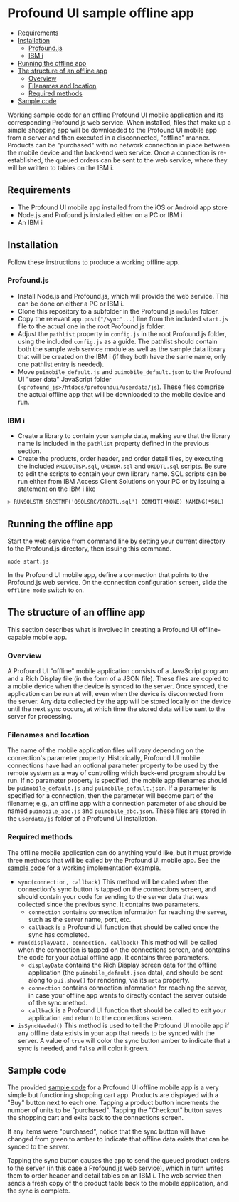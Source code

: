 # Profound UI sample offline app

<!-- TOC depthFrom:2 -->

- [Requirements](#requirements)
- [Installation](#installation)
    - [Profound.js](#profoundjs)
    - [IBM i](#ibm-i)
- [Running the offline app](#running-the-offline-app)
- [The structure of an offline app](#the-structure-of-an-offline-app)
    - [Overview](#overview)
    - [Filenames and location](#filenames-and-location)
    - [Required methods](#required-methods)
- [Sample code](#sample-code)

<!-- /TOC -->

Working sample code for an offline Profound UI mobile application and its corresponding Profound.js web service. When installed, files that make up a simple shopping app will be downloaded to the Profound UI mobile app from a server and then executed in a disconnected, "offline" manner. Products can be "purchased" with no network connection in place between the mobile device and the back-end web service. Once a connection is re-established, the queued orders can be sent to the web service, where they will be written to tables on the IBM i.

## Requirements

- The Profound UI mobile app installed from the iOS or Android app store
- Node.js and Profound.js installed either on a PC or IBM i
- An IBM i

## Installation

Follow these instructions to produce a working offline app.

### Profound.js

- Install Node.js and Profound.js, which will provide the web service.  This can be done on either a PC or IBM i.
- Clone this repository to a subfolder in the Profound.js `modules` folder.
- Copy the relevant `app.post("/sync"...)` line from the included `start.js` file to the actual one in the root Profound.js folder.
- Adjust the `pathlist` property in `config.js` in the root Profound.js folder, using the included `config.js` as a guide. The pathlist should contain both the sample web service module as well as the sample data library that will be created on the IBM i (if they both have the same name, only one pathlist entry is needed).
- Move `puimobile_default.js` and `puimobile_default.json` to the Profound UI "user data" JavaScript folder (`<profound_js>/htdocs/profoundui/userdata/js`).  These files comprise the actual offline app that will be downloaded to the mobile device and run.

### IBM i

- Create a library to contain your sample data, making sure that the library name is included in the `pathlist` property defined in the previous section.
- Create the products, order header, and order detail files, by executing the included `PRODUCTSP.sql`, `ORDHDR.sql` and `ORDDTL.sql` scripts.  Be sure to edit the scripts to contain your own library name.  SQL scripts can be run either from IBM Access Client Solutions on your PC or by issuing a statement on the IBM i like

```
> RUNSQLSTM SRCSTMF('QSQLSRC/ORDDTL.sql') COMMIT(*NONE) NAMING(*SQL)
```

## Running the offline app

Start the web service from command line by setting your current directory to the Profound.js directory, then issuing this command.

```shell
node start.js
```

In the Profound UI mobile app, define a connection that points to the Profound.js web service. On the connection configuration screen, slide the `Offline mode` switch to `on`.

## The structure of an offline app

This section describes what is involved in creating a Profound UI offline-capable mobile app.

### Overview

A Profound UI "offline" mobile application consists of a JavaScript program and a Rich Display file (in the form of a JSON file).  These files are copied to a mobile device when the device is synced to the server. Once synced, the application can be run at will, even when the device is disconnected from the server. Any data collected by the app will be stored locally on the device until the next sync occurs, at which time the stored data will be sent to the server for processing.

### Filenames and location

The name of the mobile application files will vary depending on the connection's parameter property. Historically, Profound UI mobile connections have had an optional parameter property to be used by the remote system as a way of controlling which back-end program should be run. If no parameter property is specified, the mobile app filenames should be `puimobile_default.js` and `puimobile_default.json`. If a parameter is specified for a connection, then the parameter will become part of the filename; e.g., an offline app with a connection parameter of `abc` should be named `puimobile_abc.js` and `puimobile_abc.json`.  These files are stored in the `userdata/js` folder of a Profound UI installation.

### Required methods

The offline mobile application can do anything you'd like, but it must provide three methods that will be called by the Profound UI mobile app. See the [sample code](htdocs-profoundui-userdata-js/) for a working implementation example.

- `sync(connection, callback)` This method will be called when the connection's sync button is tapped on the connections screen, and should contain your code for sending to the server data that was collected since the previous sync. It contains two parameters.
  - `connection` contains connection information for reaching the server, such as the server name, port, etc.
  - `callback` is a Profound UI function that should be called once the sync has completed.
- `run(displayData, connection, callback)` This method will be called when the connection is tapped on the connections screen, and contains the code for your actual offline app. It contains three parameters.
  - `displayData` contains the Rich Display screen data for the offline application (the `puimobile_default.json` data), and should be sent along to `pui.show()` for rendering, via its `meta` property.
  - `connection` contains connection information for reaching the server, in case your offline app wants to directly contact the server outside of the sync method.
  - `callback` is a Profound UI function that should be called to exit your application and return to the connections screen.
- `isSyncNeeded()` This method is used to tell the Profound UI mobile app if any offline data exists in your app that needs to be synced with the server. A value of `true` will color the sync button amber to indicate that a sync is needed, and `false` will color it green.

## Sample code

The provided [sample code](htdocs-profoundui-userdata-js/) for a Profound UI offline mobile app is a very simple but functioning shopping cart app. Products are displayed with a "Buy" button next to each one. Tapping a product button increments the number of units to be "purchased". Tapping the "Checkout" button saves the shopping cart and exits back to the connections screen.

If any items were "purchased", notice that the sync button will have changed from green to amber to indicate that offline data exists that can be synced to the server.

Tapping the sync button causes the app to send the queued product orders to the server (in this case a Profound.js web service), which in turn writes them to order header and detail tables on an IBM i. The web service then sends a fresh copy of the product table back to the mobile application, and the sync is complete.